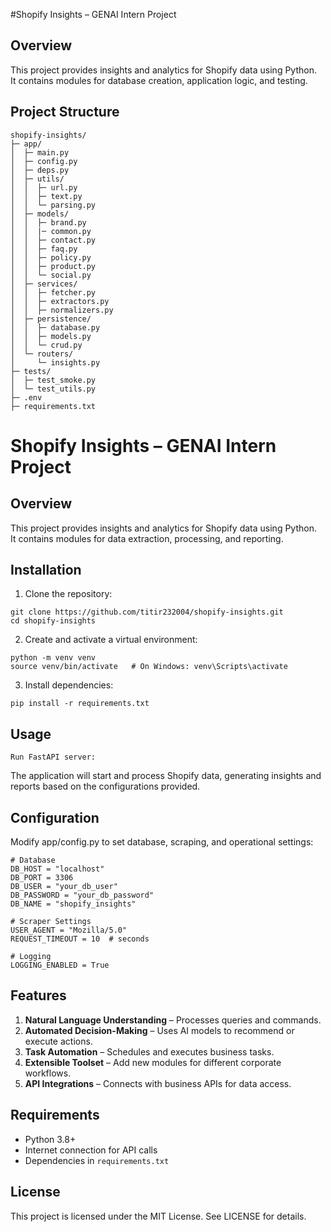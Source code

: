 #Shopify Insights – GENAI Intern Project

## Overview
This project provides insights and analytics for Shopify data using Python.  
It contains modules for database creation, application logic, and testing.

## Project Structure
```
shopify-insights/
├─ app/
│  ├─ main.py
│  ├─ config.py
│  ├─ deps.py
│  ├─ utils/
│  │  ├─ url.py
│  │  ├─ text.py
│  │  └─ parsing.py
│  ├─ models/
│  │  ├─ brand.py
│  │  |─ common.py
│  │  ├─ contact.py
│  │  ├─ faq.py
│  │  ├─ policy.py
│  │  ├─ product.py
│  │  └─ social.py
│  ├─ services/
│  │  ├─ fetcher.py
│  │  ├─ extractors.py
│  │  ├─ normalizers.py
│  ├─ persistence/
│  │  ├─ database.py
│  │  ├─ models.py
│  │  └─ crud.py
│  └─ routers/
│     └─ insights.py
├─ tests/
│  ├─ test_smoke.py
│  └─ test_utils.py
├─ .env
├─ requirements.txt
```
# Shopify Insights – GENAI Intern Project

## Overview
This project provides insights and analytics for Shopify data using Python.  
It contains modules for data extraction, processing, and reporting.

## Installation

1. Clone the repository:
```
git clone https://github.com/titir232004/shopify-insights.git
cd shopify-insights
```

2. Create and activate a virtual environment:
```
python -m venv venv
source venv/bin/activate   # On Windows: venv\Scripts\activate

```
3. Install dependencies:
```
pip install -r requirements.txt
```

## Usage
```
Run FastAPI server:
```
The application will start and process Shopify data, generating insights and reports based on the configurations provided.

## Configuration
Modify app/config.py to set database, scraping, and operational settings:
```
# Database
DB_HOST = "localhost"
DB_PORT = 3306
DB_USER = "your_db_user"
DB_PASSWORD = "your_db_password"
DB_NAME = "shopify_insights"

# Scraper Settings
USER_AGENT = "Mozilla/5.0"
REQUEST_TIMEOUT = 10  # seconds

# Logging
LOGGING_ENABLED = True
```
## Features
1. **Natural Language Understanding** – Processes queries and commands.  
2. **Automated Decision-Making** – Uses AI models to recommend or execute actions.  
3. **Task Automation** – Schedules and executes business tasks.  
4. **Extensible Toolset** – Add new modules for different corporate workflows.  
5. **API Integrations** – Connects with business APIs for data access.  

## Requirements
- Python 3.8+  
- Internet connection for API calls  
- Dependencies in `requirements.txt`

## License
This project is licensed under the MIT License. See LICENSE for details.



